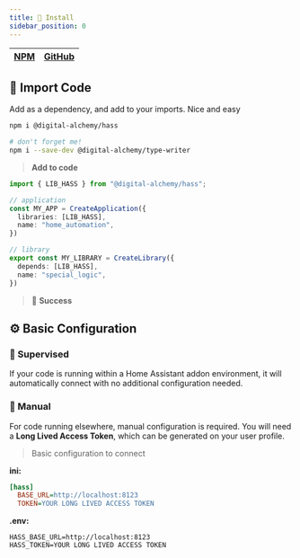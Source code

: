 ```yaml
---
title: 🚀 Install
sidebar_position: 0
---
```


| [NPM](https://www.npmjs.com/package/@digital-alchemy/hass) | [GitHub](https://github.com/Digital-Alchemy-TS/hass) |
| --- | --- |

## 🥡 Import Code

Add as a dependency, and add to your imports. Nice and easy

```bash
npm i @digital-alchemy/hass

# don't forget me!
npm i --save-dev @digital-alchemy/type-writer
```

> **Add to code**

```typescript
import { LIB_HASS } from "@digital-alchemy/hass";

// application
const MY_APP = CreateApplication({
  libraries: [LIB_HASS],
  name: "home_automation",
})

// library
export const MY_LIBRARY = CreateLibrary({
  depends: [LIB_HASS],
  name: "special_logic",
})
```

> 🎉 **Success**

## ⚙️ Basic Configuration

### 🤖 Supervised

If your code is running within a Home Assistant addon environment, it will automatically connect with no additional configuration needed.

### 🔧 Manual

For code running elsewhere, manual configuration is required. You will need a **Long Lived Access Token**, which can be generated on your user profile.

> Basic configuration to connect

**ini:**

```ini
[hass]
  BASE_URL=http://localhost:8123
  TOKEN=YOUR LONG LIVED ACCESS TOKEN
```

**.env:**

```env
HASS_BASE_URL=http://localhost:8123
HASS_TOKEN=YOUR LONG LIVED ACCESS TOKEN
```

